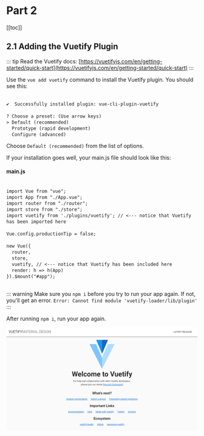 # Part 2

[[toc]]

## 2.1 Adding the Vuetify Plugin

::: tip
Read the Vuetify docs:
[https://vuetifyjs.com/en/getting-started/quick-start](https://vuetifyjs.com/en/getting-started/quick-start)
:::

Use the `vue add vuetify` command to install the Vuetify plugin. You should see this:

~~~~

✔  Successfully installed plugin: vue-cli-plugin-vuetify

? Choose a preset: (Use arrow keys)
> Default (recommended)
  Prototype (rapid development)
  Configure (advanced)

~~~~

Choose `Default (recommended)` from the list of options.

If your installation goes well, your main.js file should look like this:

#### main.js
~~~~ js{4}

import Vue from "vue";
import App from "./App.vue";
import router from "./router";
import store from "./store";
import vuetify from './plugins/vuetify'; // <--- notice that Vuetify has been imported here

Vue.config.productionTip = false;

new Vue({
  router,
  store,
  vuetify, // <--- notice that Vuetify has been included here
  render: h => h(App)
}).$mount("#app");


~~~~



::: warning
Make sure you `npm i` before you try to run your app again. If not, you'll get an error.
`Error: Cannot find module 'vuetify-loader/lib/plugin'`
:::

After running `npm i`, run your app again.

![Vuetify](./images/vuetify.png)